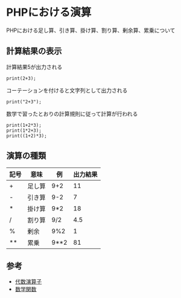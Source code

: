 # PHPにおける演算

PHPにおける足し算、引き算、掛け算、割り算、剰余算、累乗について

## 計算結果の表示


計算結果5が出力される
```
print(2+3);
```
コーテーションを付けると文字列として出力される
```
print("2+3");
```
数学で習ったとおりの計算規則に従って計算が行われる
```
print(1+2*3);
print(1*2+3);
print((1+2)*3);
```

## 演算の種類
| 記号 | 意味  | 例   | 出力結果 |
| -- | --- | --- | ---- |
| +  | 足し算 | 9+2 | 11   |
| -  | 引き算 | 9-2 | 7    |
| *  | 掛け算 | 9*2 | 18   |
| /  | 割り算 | 9/2 | 4.5  |
| %  | 剰余  | 9%2 | 1    |
| ** | 累乗  | 9**2 | 81    |


## 参考
- [代数演算子](https://www.php.net/manual/ja/language.operators.arithmetic.php)
- [数学関数](https://www.php.net/manual/ja/ref.math.php)
